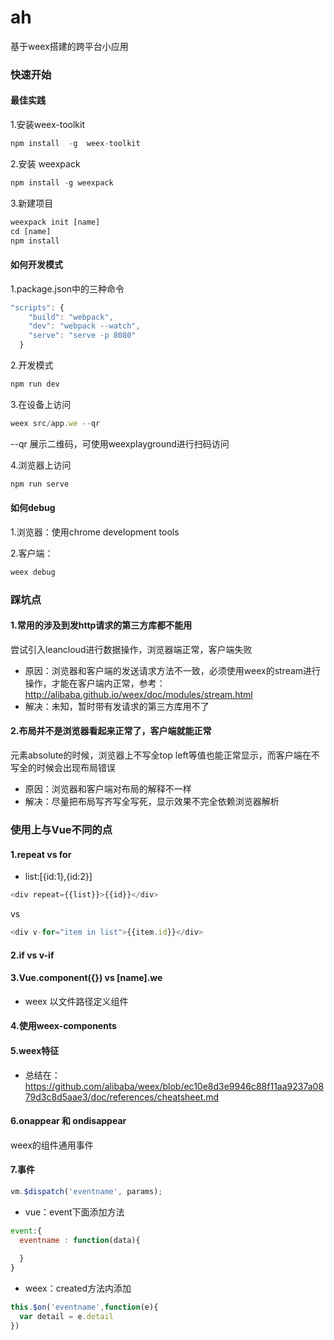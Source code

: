 
# ah
基于weex搭建的跨平台小应用

### 快速开始

#### 最佳实践

1.安装weex-toolkit

```javascript
npm install  -g  weex-toolkit
```

2.安装 weexpack

```javascript
npm install -g weexpack
```


3.新建项目

```javascript
weexpack init [name]
cd [name]
npm install
```

#### 如何开发模式

1.package.json中的三种命令

```javascript
"scripts": {
    "build": "webpack",
    "dev": "webpack --watch",
    "serve": "serve -p 8080"
  }
```

2.开发模式

```javascript
npm run dev
```

3.在设备上访问

```javascript
weex src/app.we --qr
```

--qr 展示二维码，可使用weexplayground进行扫码访问

4.浏览器上访问

```javascript
npm run serve
```



#### 如何debug

1.浏览器：使用chrome development tools

2.客户端：

```javascript
weex debug
```



### 踩坑点

#### 1.常用的涉及到发http请求的第三方库都不能用

尝试引入leancloud进行数据操作，浏览器端正常，客户端失败

* 原因：浏览器和客户端的发送请求方法不一致，必须使用weex的stream进行操作，才能在客户端内正常，参考：http://alibaba.github.io/weex/doc/modules/stream.html
* 解决：未知，暂时带有发请求的第三方库用不了


#### 2.布局并不是浏览器看起来正常了，客户端就能正常

元素absolute的时候，浏览器上不写全top left等值也能正常显示，而客户端在不写全的时候会出现布局错误

* 原因：浏览器和客户端对布局的解释不一样
* 解决：尽量把布局写齐写全写死，显示效果不完全依赖浏览器解析

### 使用上与Vue不同的点

#### 1.repeat vs for

* list:[{id:1},{id:2}]


```javascript
<div repeat={{list}}>{{id}}</div>
```

vs

```javascript
<div v-for="item in list">{{item.id}}</div>
```

#### 2.if vs v-if

#### 3.Vue.component({}) vs [name].we

* weex 以文件路径定义组件

#### 4.使用weex-components

#### 5.weex特征

* 总结在：https://github.com/alibaba/weex/blob/ec10e8d3e9946c88f11aa9237a0879d3c8d5aae3/doc/references/cheatsheet.md

#### 6.onappear 和 ondisappear

weex的组件通用事件

#### 7.事件

```javascript
vm.$dispatch('eventname', params);
```

* vue：event下面添加方法

```javascript
event:{
  eventname : function(data){
    
  }
}
```


* weex：created方法内添加

```javascript
this.$on('eventname',function(e){
  var detail = e.detail
})
```

